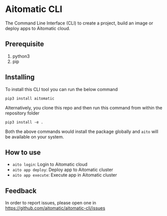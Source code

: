 # Aitomatic CLI

The Command Line Interface (CLI) to create a project, build an image or deploy apps to Aitomatic cloud.

## Prerequisite

1. python3
2. pip

## Installing

To install this CLI tool you can run the below command

```shell
pip3 install aitomatic
```

Alternatively, you clone this repo and then run this command from within the repository folder

```shell
pip3 install -e .
```

Both the above commands would install the package globally and `aito` will be available on your system.

## How to use

- `aito login`: Login to Aitomatic cloud 
- `aito app deploy`: Deploy app to Aitomatic cluster
- `aito app execute`: Execute app in Aitomatic cluster

## Feedback

In order to report issues, please open one in https://github.com/aitomatic/aitomatic-cli/issues
